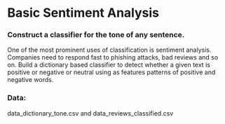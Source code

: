 # Basic Sentiment Analysis
### Construct a classifier for the tone of any sentence.
One of the most prominent uses of classification is sentiment analysis. Companies need to respond fast to phishing attacks, bad reviews and so on.
Build a dictionary based classifier to detect whether a given text is positive or negative or neutral using as features patterns of positive and negative words. 
### Data:
data_dictionary_tone.csv and data_reviews_classified.csv
